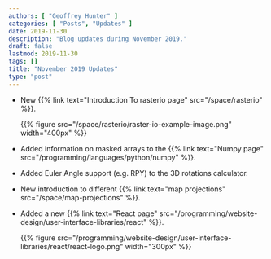 ```yaml
---
authors: [ "Geoffrey Hunter" ]
categories: [ "Posts", "Updates" ]
date: 2019-11-30
description: "Blog updates during November 2019."
draft: false
lastmod: 2019-11-30
tags: []
title: "November 2019 Updates"
type: "post"
---
```


* New {{% link text="Introduction To rasterio page" src="/space/rasterio" %}}.

    {{% figure src="/space/rasterio/raster-io-example-image.png" width="400px" %}}

* Added information on masked arrays to the {{% link text="Numpy page" src="/programming/languages/python/numpy" %}}.

* Added Euler Angle support (e.g. RPY) to the 3D rotations calculator.

* New introduction to different {{% link text="map projections" src="/space/map-projections" %}}.

* Added a new {{% link text="React page" src="/programming/website-design/user-interface-libraries/react" %}}.

    {{% figure src="/programming/website-design/user-interface-libraries/react/react-logo.png" width="300px" %}}